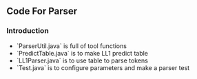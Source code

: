 <h2> Code For Parser </h2>

<h3> Introduction </h3>

<ul>
	<li>	`ParserUtil.java` is full of tool functions </li>
	<li>	`PredictTable.java` is to make LL1 predict table </li>
	<li>	`LL1Parser.java` is to use table to parse tokens </li>
	<li>	`Test.java` is to configure parameters and make a parser test </li>
</ul>


